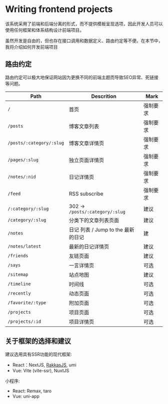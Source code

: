 # Writing frontend projects

该系统采用了前端和后端分离的形式，而不提供模板呈现选项，因此开发人员可以使用任何框架和体系结构设计前端项目。

虽然开发是自由的，但也存在接口调用和数据定义、路由约定等不便。在本节中，我将介绍如何开发前端项目

## 路由约定

路由约定可以极大地保证网站因为更换不同的前端主题而导致SEO异常、死链接等问题。


| Path                     | Descrition                             | Mark        |
| ------------------------ | -------------------------------------- | ----------- |
| `/`                      | 首页                                   | 强制要求   |
| `/posts`                 | 博客文章列表                            | 强制要求   |
| `/posts/:category/:slug` | 博客文章详情页                          | 强制要求   |
| `/pages/:slug`           | 独立页面详情页                          | 强制要求   |
| `/notes/:nid`            | 日记详情页                              | 强制要求   |
| `/feed`                  | RSS subscribe                          | 强制要求   |
| `/:category/:slug`       | 302 -> `/posts/:category/:slug`        | 建议       |
| `/category/:slug`        | 分类下的文章列表页面                     | 建议       |
| `/notes`                 | 日记 列表 / Jump to the 最新的日记       | 建       |
| `/notes/latest`          | 最新的日记详情页                         | 建议      |
| `/friends`               | 友链页面                                | 建议       |
| `/says`                  | 一言详情页                              | 可选       |
| `/sitemap`               | 站点地图                                | 建议       |
| `/timeline`              | 时间线                                  | 可选      |
| `/recently`              | 动态页面                                | 可选      |
| `/favorite/:type`        | 附加页面                                | 可选      |
| `/projects`              | 项目页面                                | 可选      |
| `/projects/:id`          | 项目详情页                              | 可选      |

## 关于框架的选择和建议

建议选用具有SSR功能的现代框架:

- React：NextJS, [RakkasJS](https://github.com/rakkasjs/rakkasjs), umi
- Vue: Vite (vite-ssr), NuxtJS

小程序:

- React: Remax, taro
- Vue: uni-app